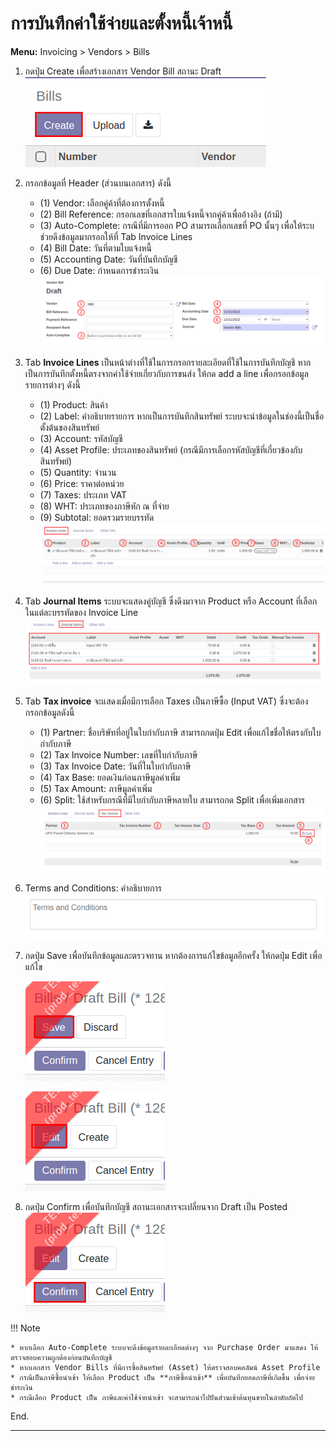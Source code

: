 # การบันทึกค่าใช้จ่ายและตั้งหนี้เจ้าหนี้

**Menu:** Invoicing > Vendors > Bills

1. กดปุ่ม Create เพื่อสร้างเอกสาร Vendor Bill สถานะ Draft
![](img/bl_1.png)

2. กรอกข้อมูลที่ Header (ส่วนบนเอกสาร) ดังนี้
    * (1) Vendor: เลือกคู่ค้าที่ต้องการตั้งหนี้
    * (2) Bill Reference: กรอกเลขที่เอกสารใบแจ้งหนี้จากคู่ค้าเพื่ออ้างอิง (ถ้ามี)
    * (3) Auto-Complete: กรณีที่มีการออก PO สามารถเลือกเลขที่ PO นั้นๆ เพื่อให้ระบช่วยดึงข้อมูลมากรอกให้ที่ Tab Invoice Lines
    * (4) Bill Date: วันที่ตามใบแจ้งหนี้
    * (5) Accounting Date: วันที่บันทึกบัญชี
    * (6) Due Date: กำหนดการชำระเงิน
    ![](img/bl_2.png)

3. Tab **Invoice Lines** เป็นหน้าต่างที่ใช้ในการกรอกรายละเอียดที่ใช้ในการบันทึกบัญชี หากเป็นการบันทึกตั้งหนี้ตรงจากค่าใช้จ่ายเกี่ยวกับการขนส่ง ให้กด add a line เพื่อกรอกข้อมูลรายการต่างๆ ดังนี้ 
    * (1) Product: สินค้า 
    * (2) Label: คำอธิบายรายการ หากเป็นการบันทึกสินทรัพย์ ระบบจะนำข้อมูลในช่องนี้เป็นชื่อตั้งต้นของสินทรัพย์
    * (3) Account: รหัสบัญชี
    * (4) Asset Profile: ประเภทของสินทรัพย์ (กรณีมีการเลือกรหัสบัญชีที่เกี่ยวข้องกับสินทรัพย์)
    * (5) Quantity: จำนวน
    * (6) Price: ราคาต่อหน่วย
    * (7) Taxes: ประเภท VAT 
    * (8) WHT: ประเภทของภาษีหัก ณ ที่จ่าย
    * (9) Subtotal: ยอดรวมรายบรรทัด
    ![](img/bl_3.png)

4. Tab **Journal Items** ระบบจะแสดงคู่บัญชี ซึ่งดึงมาจาก Product หรือ Account ที่เลือกในแต่ละบรรทัดของ Invoice Line
![](img/bl_4.png)

5. Tab **Tax invoice** จะแสดงเมื่อมีการเลือก Taxes เป็นภาษีซื้อ (Input VAT) ซึ่งจะต้องกรอกข้อมูลดังนี้
    * (1) Partner: ชื่อบริษัทที่อยู่ในใบกำกับภาษี สามารถกดปุ่ม Edit เพื่อแก้ไขชื่อให้ตรงกับใบกำกับภาษี
    * (2) Tax Invoice Number: เลขที่ใบกำกับภาษี
    * (3) Tax Invoice Date: วันที่ในใบกำกับภาษี
    * (4) Tax Base: ยอดเงินก่อนภาษีมูลค่าเพิ่ม
    * (5) Tax Amount: ภาษีมูลค่าเพิ่ม
    * (6) Split: ใช้สำหรับกรณีที่มีใบกำกับภาษีหลายใบ สามารถกด Split เพื่อเพิ่มเอกสาร
![](img/bl_5.png)

6. Terms and Conditions: คำอธิบายการ 
![](img/bl_6.png) 

7. กดปุ่ม Save เพื่อบันทึกข้อมูลและตรวจทาน หากต้องการแก้ไขข้อมูลอีกครั้ง ให้กดปุ่ม Edit เพื่อแก้ไข

    ![](img/bl_7.png)
    
    ![](img/bl_8.png)

8. กดปุ่ม Confirm เพื่อบันทึกบัญชี สถานะเอกสารจะเปลี่ยนจาก Draft เป็น Posted
![](img/bl_9.png)


!!! Note

    * หากเลือก Auto-Complete ระบบจะดึงข้อมูลรายละเอียดต่างๆ จาก Purchase Order มาแสดง ให้ตรวจสอบความถูกต้องก่อนบันทึกบัญชี 
    * หากเอกสาร Vendor Bills ที่มีการซื้อสินทรัพย์ (Asset) ให้ตรวจสอบคอลัมน์ Asset Profile
    * กรณีเป็นภาษีซื้อนำเข้า ให้เลือก Product เป็น **ภาษีซื้อนำเข้า** เพื่อบันทึกยอดภาษีที่เกิดขึ้น เพื่อจ่ายชำระเงิน
    * กรณีเลือก Product เป็น ภาษีและค่าใช้จ่ายนำเข้า จะสามารถนำไปปันส่วนเข้าต้นทุนขายในลำดับถัดไป


End.

----------------------------------------------------------

